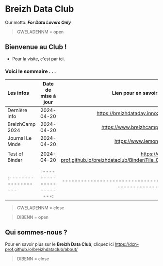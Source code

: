 # Breizh Data Club
Our motto: **_For Data Lovers Only_** 


>
> GWELADENNM = open

## Bienvenue au Club !
* Pour la visite, c'est par ici. 
 
### Voici le sommaire . . .



|      Les infos       |  Date de mise à jour   |          Lien pour en savoir plus                  |
| :------------------- |:----------------------:| --------------------------------------------------:|
|    Dernière info     |     2024-04-20         |  <https://breizhdataday.innozh.fr/>                |
|    BreizhCamp 2024   |     2024-04-20         |  <https://www.breizhcamp.org/>                     |
|    Journal Le Mnde   |     2024-04-20         |  <https://www.lemonde.fr>                          |
|                      |                        |                                                    |
|   Test of Binder     |      2024-04-20        |<https://dcn-prof.github.io/breizhdataclub/Binder/File_002/)>                        |
|                      |                        |                                                    |
|                      |                        |                                                    |
| :------------------- |:----------------------:| --------------------------------------------------:|

>
> GWELADENNM = close

>
> DIBENN = open

## Qui sommes-nous ? 
Pour en savoir plus sur le **Breizh Data Club**, cliquez ici <https://dcn-prof.github.io/breizhdataclub/about/>

>
> DIBENN = close
>
